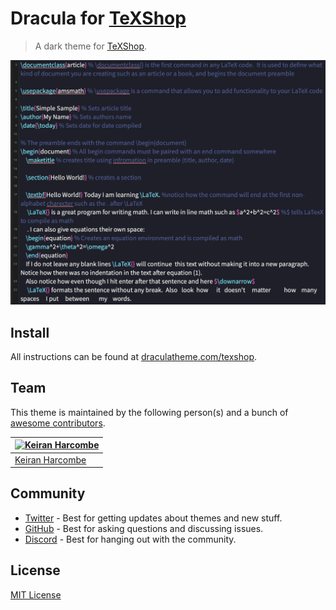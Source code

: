 # Dracula for [TeXShop](https://pages.uoregon.edu/koch/texshop/)

> A dark theme for [TeXShop](https://pages.uoregon.edu/koch/texshop/).

![Screenshot](./screenshot.png)

## Install

All instructions can be found at [draculatheme.com/texshop](https://draculatheme.com/texshop).

## Team

This theme is maintained by the following person(s) and a bunch of [awesome contributors](https://github.com/dracula/texshop/graphs/contributors).

| [![Keiran Harcombe](https://github.com/kjharcombe.png?size=100)](https://github.com/kjharcombe) |
| ----------------------------------------------------------------------------------------------- |
| [Keiran Harcombe](https://github.com/kjharcombe)                                                |

## Community

- [Twitter](https://twitter.com/draculatheme) - Best for getting updates about themes and new stuff.
- [GitHub](https://github.com/dracula/dracula-theme/discussions) - Best for asking questions and discussing issues.
- [Discord](https://draculatheme.com/discord-invite) - Best for hanging out with the community.

## License

[MIT License](./LICENSE)
